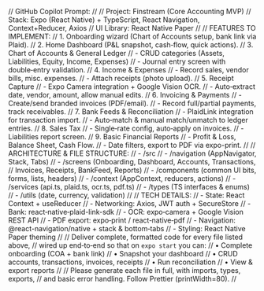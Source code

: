
// GitHub Copilot Prompt:
//
// Project: Finstream (Core Accounting MVP)
// Stack: Expo (React Native) + TypeScript, React Navigation, Context+Reducer, Axios
// UI Library: React Native Paper
//
// FEATURES TO IMPLEMENT:
// 1. Onboarding wizard (Chart of Accounts setup, bank link via Plaid).
// 2. Home Dashboard (P&L snapshot, cash‑flow, quick actions).
// 3. Chart of Accounts & General Ledger
// - CRUD categories (Assets, Liabilities, Equity, Income, Expenses)
// - Journal entry screen with double‑entry validation.
// 4. Income & Expenses
// - Record sales, vendor bills, misc. expenses.
// - Attach receipts (photo upload).
// 5. Receipt Capture
// - Expo Camera integration + Google Vision OCR.
// - Auto‑extract date, vendor, amount, allow manual edits.
// 6. Invoicing & Payments
// - Create/send branded invoices (PDF/email).
// - Record full/partial payments, track receivables.
// 7. Bank Feeds & Reconciliation
// - PlaidLink integration for transaction import.
// - Auto‑match & manual match/unmatch to ledger entries.
// 8. Sales Tax
// - Single‑rate config, auto‑apply on invoices.
// - Liabilities report screen.
// 9. Basic Financial Reports
// - Profit & Loss, Balance Sheet, Cash Flow.
// - Date filters, export to PDF via expo-print.
//
// ARCHITECTURE & FILE STRUCTURE:
// - /src
// - /navigation (AppNavigator, Stack, Tabs)
// - /screens (Onboarding, Dashboard, Accounts, Transactions,
// Invoices, Receipts, BankFeed, Reports)
// - /components (common UI bits, forms, lists, headers)
// - /context (AppContext, reducers, actions)
// - /services (api.ts, plaid.ts, ocr.ts, pdf.ts)
// - /types (TS interfaces & enums)
// - /utils (date, currency, validation)
//
// TECH DETAILS:
// - State: React Context + useReducer
// - Networking: Axios, JWT auth + SecureStore
// - Bank: react‑native‑plaid-link-sdk
// - OCR: expo‑camera + Google Vision REST API
// - PDF export: expo‑print / react‑native‑pdf
// - Navigation: @react-navigation/native + stack & bottom‑tabs
// - Styling: React Native Paper theming
//
// Deliver complete, formatted code for every file listed above,
// wired up end‑to‑end so that on `expo start` you can:
// • Complete onboarding (COA + bank link)
// • Snapshot your dashboard
// • CRUD accounts, transactions, invoices, receipts
// • Run reconciliation
// • View & export reports
//
// Please generate each file in full, with imports, types, exports,
// and basic error handling. Follow Prettier (printWidth=80).
//
